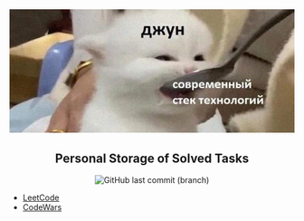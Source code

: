 <div align="center">
  <img src="./public/banner.png">

  <h2>Personal Storage of Solved Tasks</h2>

![GitHub last commit (branch)](https://img.shields.io/github/last-commit/worldspawn-web/problems-solved/main)

</div>

- <a href="./leetcode/">LeetCode</a>
- <a href="./codewars/">CodeWars</a>
